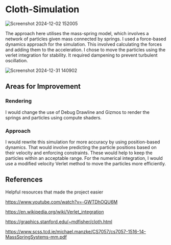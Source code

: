 # Cloth-Simulation
![Screenshot 2024-12-02 152005](https://github.com/user-attachments/assets/6edb1ca5-20fa-476b-b7a7-15211e6e64c0)

The approach here utilises the mass-spring model, which involves a network of particles given mass connected by springs.
I used a force-based dynamics approach for the simulation. This involved calculating the forces and adding them to the acceleration.
I chose to move the particles using the verlet integration for stability. It required dampening to prevent turbulent oscillation. 

![Screenshot 2024-12-31 140902](https://github.com/user-attachments/assets/cdd994ab-215f-424a-ab30-6e0c473482fc)


## Areas for Improvement
### Rendering
I would change the use of Debug Drawline and Gizmos to render the springs and particles using compute shaders.
### Approach
I would rewrite this simulation for more accuracy by using position-based dynamics. That would involve predicting the 
particle positions based on their velocity and enforcing constraints. These would help to keep the particles within an acceptable range.
For the numerical integration, I would use a modified velocity Verlet method to move the particles more efficiently.

## References
Helpful resources that made the project easier 

https://www.youtube.com/watch?v=-GWTDhOQU6M

https://en.wikipedia.org/wiki/Verlet_integration

https://graphics.stanford.edu/~mdfisher/cloth.html

https://www.scss.tcd.ie/michael.manzke/CS7057/cs7057-1516-14-MassSpringSystems-mm.pdf
